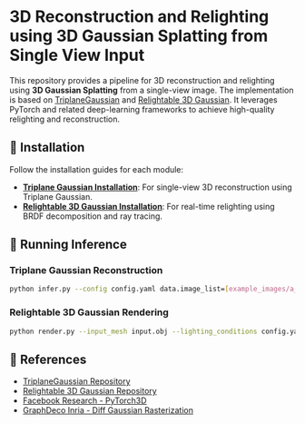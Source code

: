 # 3D Reconstruction and Relighting using 3D Gaussian Splatting from Single View Input

This repository provides a pipeline for 3D reconstruction and relighting using **3D Gaussian Splatting** from a single-view image. The implementation is based on [TriplaneGaussian](https://github.com/VAST-AI-Research/TriplaneGaussian) and [Relightable 3D Gaussian](https://github.com/NJU-3DV/Relightable3DGaussian). It leverages PyTorch and related deep-learning frameworks to achieve high-quality relighting and reconstruction.

## 📌 Installation

Follow the installation guides for each module:

- **[Triplane Gaussian Installation](TriplaneGaussian/Readme.md)**: For single-view 3D reconstruction using Triplane Gaussian.
- **[Relightable 3D Gaussian Installation](Relightable3DGaussian/README.md)**: For real-time relighting using BRDF decomposition and ray tracing.

## 🚀 Running Inference

### Triplane Gaussian Reconstruction
```bash
python infer.py --config config.yaml data.image_list=[example_images/a_pikachu_with_smily_face.webp] --image_preprocess
```

### Relightable 3D Gaussian Rendering
```bash
python render.py --input_mesh input.obj --lighting_conditions config.yaml
```

## 🔗 References

- [TriplaneGaussian Repository](https://github.com/VAST-AI-Research/TriplaneGaussian)
- [Relightable 3D Gaussian Repository](https://github.com/NJU-3DV/Relightable3DGaussian)
- [Facebook Research - PyTorch3D](https://github.com/facebookresearch/pytorch3d)
- [GraphDeco Inria - Diff Gaussian Rasterization](https://github.com/graphdeco-inria/diff-gaussian-rasterization)

